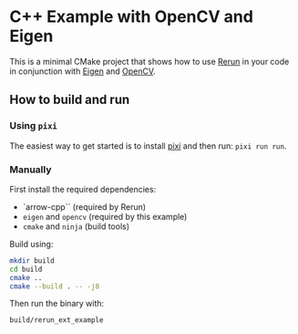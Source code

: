 # C++ Example with OpenCV and Eigen

This is a minimal CMake project that shows how to use [Rerun](https://github.com/rerun-io/rerun) in your code in conjunction with [Eigen](https://eigen.tuxfamily.org/) and [OpenCV](https://opencv.org/).

## How to build and run

### Using `pixi`
The easiest way to get started is to install [pixi](https://prefix.dev/docs/pixi/overview) and then run: `pixi run run`.

### Manually

First install the required dependencies:
* `arrow-cpp`` (required by Rerun)
* `eigen` and `opencv` (required by this example)
* `cmake` and `ninja` (build tools)

Build using:

```bash
mkdir build
cd build
cmake ..
cmake --build . -- -j8
```

Then run the binary with:

`build/rerun_ext_example`
